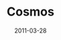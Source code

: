 ---
layout: media
category: media
series: "The Story"
title: "Cosmos"
date: 2011-03-28
description: "We'll be starting at the beginning of the story-before the world began-and talking about what it means that God is eternal and holy."
video: "https://s3.amazonaws.com/crossroadsvideomessages/thestory01.mp4"
video-poster: "https://www.crossroads.net/uploadedfiles/thestory01_still.jpg"
---
